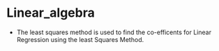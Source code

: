 # Linear_algebra

- The least squares method is used to find the co-efficents for Linear Regression using the least Squares Method.


